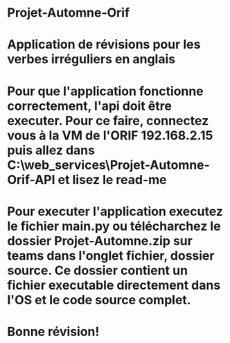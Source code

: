 # Projet-Automne-Orif
# Application de révisions pour les verbes irréguliers en anglais
# Pour que l'application fonctionne correctement, l'api doit être executer. Pour ce faire, connectez vous à la VM de l'ORIF 192.168.2.15 puis allez dans C:\web_services\Projet-Automne-Orif-API et lisez le read-me
# Pour executer l'application executez le fichier main.py ou télécharchez le dossier Projet-Automne.zip sur teams dans l'onglet fichier, dossier source. Ce dossier contient un fichier executable directement dans l'OS et le code source complet.
# Bonne révision!
